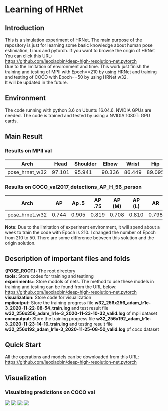 # Learning of HRNet
## Introduction
This is a simulation experiment of HRNet. The main purpose of the repository is just for learning some basic knowledge about human pose estimiation, Linux and pytorch. 
If you want to browse the origin of HRNet
You can click this URL:<br>https://github.com/leoxiaobin/deep-high-resolution-net.pytorch<br>
Due to the limitation of environment and time. This work just finish the training and testing of MPII with Epoch==210 by using HRNet and training and testing of COCO with Epoch==50 by using HRNet w32.<br>It will be updated in the future.

Environment
---
The code running with python 3.6 on Ubuntu 16.04.6. NVIDIA GPUs are needed. The code is trained and tested by using a NVIDIA 1080Ti GPU cards.

Main Result
---
### Results on MPII val
 | Arch | Head | Shoulder | Elbow | Wrist | Hip | Knee | Ankle | Mean | Mean@0.1 |
 |---|---|---|---|---|---|---|---|---|---|
 | pose_hrnet_w32 | 97.101 | 95.941 | 90.336 | 86.449 | 89.095 | 87.084 | 83.278 | 90.330 | 37.702 |
### Results on COCO_val2017_detections_AP_H_56_person
 | Arch | AP | Ap .5 | AP .75 | AP (M) | AP (L) | AR | AR .5 | AR .75 | AR (M) | AR (L) |
 |---|---|---|---|---|---|---|---|---|---|---|
 | pose_hrnet_w32 | 0.744 | 0.905 | 0.819 | 0.708 | 0.810 | 0.798 | 0.942 | 0.865 | 0.757 | 0.858 |
 
 **Note:**
 Due to the limitation of experiment environment, it will spend about a week to train the code with Epoch is 210. I changed the number of Epoch from 210 to 50. There are some difference between this solution and the origin solution.
 
Description of important files and folds
---
**{POSE_ROOT}:** The root directory<br>**tools:** Store codes for training and testinng<br>**experiments::** Store modols of nets. The method to use these models in training and testing can be found from the URL below:<br>https://github.com/leoxiaobin/deep-high-resolution-net.pytorch<br>**visualization:** Store code for visualization<br>**mpiioutput:** Store the training progress file **w32_256x256_adam_lr1e-3_2020-11-22-08-54_train.log** and test result file **w32_256x256_adam_lr1e-3_2020-11-23-10-32_valid.log** of mpii dataset<br>**cocoputput:** Store the training progress file **w32_256x192_adam_lr1e-3_2020-11-23-14-16_train.log** and testing result file **w32_256x192_adam_lr1e-3_2020-11-25-08-50_valid.log** pf coco dataset<br>

## Quick Start
All the operations and models can be downloaded from this URL:
https://github.com/leoxiaobin/deep-high-resolution-net.pytorch

## Visualization
### Visualizing predictions on COCO val
![](https://github.com/a962097364/LearningofHRNet/blob/main/%7BPOSE_ROOT%7D/figure/resultsscore_584_id_12639_000000012639.png)
![](https://github.com/a962097364/LearningofHRNet/blob/main/%7BPOSE_ROOT%7D/figure/resultsscore_614_id_138639_000000138639.png)
![](https://github.com/a962097364/LearningofHRNet/blob/main/%7BPOSE_ROOT%7D/figure/resultsscore_734_id_3156_000000003156.png)
![](https://github.com/a962097364/LearningofHRNet/blob/main/%7BPOSE_ROOT%7D/figure/resultsscore_846_id_64718_000000064718.png)
